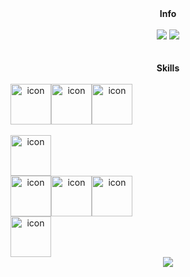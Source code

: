 <div align=center style="font-weight: bold;">
  Info
</div>

<br/>

<div align=center>
  <img src="https://img.shields.io/badge/Velog-%2320C997.svg?style=flat-square&logo=velog&logoColor=white">
  <img src="https://img.shields.io/badge/Portfolio-%23000000.svg?style=flat-square&logo=notion&logoColor=white">

</div>

<br/>
<br/>

<div align=center style="font-weight: bold;">Skills</div>

<br/>

<div align=center style="display: flex; align-items: flex-start;">
  <img src="https://techstack-generator.vercel.app/js-icon.svg" alt="icon" width="65" height="65" />
  <img src="https://techstack-generator.vercel.app/react-icon.svg" alt="icon" width="65" height="65" />
  <img src="https://techstack-generator.vercel.app/sass-icon.svg" alt="icon" width="65" height="65" />
</div>
  
<br/>

<div align=center style="display: flex; align-items: flex-start;">
  <img src="https://techstack-generator.vercel.app/webpack-icon.svg" alt="icon" width="65" height="65" />
</div>

<div align=center style="display: flex; align-items: flex-start;">
  <img src="https://techstack-generator.vercel.app/eslint-icon.svg" alt="icon" width="65" height="65" />
  <img src="https://techstack-generator.vercel.app/jest-icon.svg" alt="icon" width="65" height="65" />
  <img src="https://techstack-generator.vercel.app/prettier-icon.svg" alt="icon" width="65" height="65" />
</div>

<div align=center style="display: flex; align-items: flex-start;">
  <img src="https://techstack-generator.vercel.app/github-icon.svg" alt="icon" width="65" height="65" />
</div>

<div align=center>
 <a href="https://hits.seeyoufarm.com">
  <img src="https://hits.seeyoufarm.com/api/count/incr/badge.svg?url=https%3A%2F%2Fgithub.com%2Fplutoin&count_bg=%2389B3CB&title_bg=%23555555&icon=&icon_color=%23E7E7E7&title=hits&edge_flat=false"/>
 </a>
</div>
